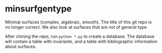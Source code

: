 minsurfgentype
==============

Minimal surfaces (complex, algebraic, smooth). The title of this git repo is no longer correct.
We also look at surfaces that are not of general type.

After cloning the repo, run `python *.py` to create a database.
 The database will contain a table with invariants, and a table with bibliographic information about surfaces.
